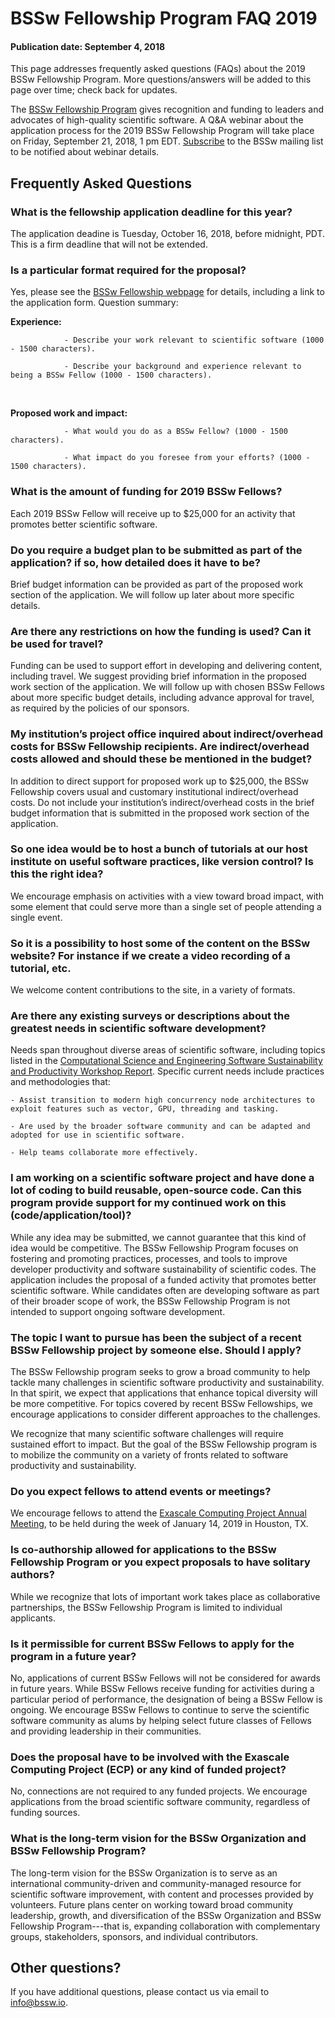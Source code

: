# BSSw Fellowship Program FAQ 2019

#### Publication date: September 4, 2018

This page addresses frequently asked questions (FAQs) about the 2019 BSSw Fellowship Program.  More questions/answers will be added to this page over time; check back for updates. 

The [BSSw Fellowship Program](https://bssw.io/fellowship) gives recognition and funding to leaders and advocates of high-quality scientific software. A Q&A webinar about the application process for the 2019 BSSw Fellowship Program will take place on Friday, September 21, 2018, 1 pm EDT.  [Subscribe](https://bssw.io/pages/receive-our-email-digest) to the BSSw mailing list to be notified about webinar details.

## Frequently Asked Questions

### What is the fellowship application deadline for this year?
The application deadine is Tuesday, October 16, 2018, before midnight, PDT.  This is a firm deadline that will not be extended.

### Is a particular format required for the proposal?

Yes, please see the [BSSw Fellowship webpage](https://bssw.io/fellowship) for details, including a link to the application form.  Question summary:

**Experience:**

                - Describe your work relevant to scientific software (1000 - 1500 characters).
        
                - Describe your background and experience relevant to being a BSSw Fellow (1000 - 1500 characters).
<br>

**Proposed work and impact:**

                - What would you do as a BSSw Fellow? (1000 - 1500 characters).
        
                - What impact do you foresee from your efforts? (1000 - 1500 characters).

### What is the amount of funding for 2019 BSSw Fellows?

Each 2019 BSSw Fellow will receive up to $25,000 for an activity that promotes better scientific software.

### Do you require a budget plan to be submitted as part of the application? if so, how detailed does it have to be?
Brief budget information can be provided as part of the proposed work section of the application.  We will follow up later about more specific details.

### Are there any restrictions on how the funding is used? Can it be used for travel?

Funding can be used to support effort in developing and delivering content, including travel.  We suggest providing brief information in the proposed work section of the application.  We will follow up with chosen BSSw Fellows about more specific budget details, including advance approval for travel, as required by the policies of our sponsors.

### My institution’s project office inquired about indirect/overhead costs for BSSw Fellowship recipients.  Are indirect/overhead costs allowed and should these be mentioned in the budget?
 
In addition to direct support for proposed work up to $25,000, the BSSw Fellowship covers usual and customary institutional indirect/overhead costs. Do not include your institution’s indirect/overhead costs in the brief budget information that is submitted in the proposed work section of the application. 

### So one idea would be to host a bunch of tutorials at our host institute on useful software practices, like version control? Is this the right idea?

We encourage emphasis on activities with a view toward broad impact, with some element that could serve more than a single set of people attending a single event.

### So it is a possibility to host some of the content on the BSSw website?  For instance if we create a video recording of a tutorial, etc.

We welcome content contributions to the site, in a variety of formats.

### Are there any existing surveys or descriptions about the greatest needs in scientific software development?

Needs span throughout diverse areas of scientific software, including topics listed in the [Computational Science and Engineering Software Sustainability and Productivity Workshop Report](https://www.nitrd.gov/PUBS/CSESSPWorkshopReport.pdf). Specific current needs include practices and methodologies that:

    - Assist transition to modern high concurrency node architectures to exploit features such as vector, GPU, threading and tasking.

    - Are used by the broader software community and can be adapted and adopted for use in scientific software.
    
    - Help teams collaborate more effectively.

### I am working on a scientific software project and have done a lot of coding to build reusable, open-source code.  Can this program provide support for my continued work on this (code/application/tool)?

While any idea may be submitted, we cannot guarantee that this kind of idea would be competitive.  The BSSw Fellowship Program focuses on fostering and promoting practices, processes, and tools to improve developer productivity and software sustainability of scientific codes.  The application includes the proposal of a funded activity that promotes better scientific software.  While candidates often are developing software as part of their broader scope of work, the BSSw Fellowship Program is not intended to support ongoing software development. 

### The topic I want to pursue has been the subject of a recent BSSw Fellowship project by someone else. Should I apply?
 
The BSSw Fellowship program seeks to grow a broad community to help tackle many challenges in scientific software productivity and sustainability.  In that spirit, we expect that applications that enhance topical diversity will be more competitive. For topics covered by recent BSSw Fellowships, we encourage applications to consider different approaches to the challenges.
 
We recognize that many scientific software challenges will require sustained effort to impact.  But the goal of the BSSw Fellowship
program is to mobilize the community on a variety of fronts related to software productivity and sustainability.

### Do you expect fellows to attend events or meetings?

We encourage fellows to attend the [Exascale Computing Project Annual Meeting](http://www.ecpannualmeeting.com), to be held during the week of January 14, 2019 in Houston, TX.

###  Is co-authorship allowed for applications to the BSSw Fellowship Program or you expect proposals to have solitary authors?

While we recognize that lots of important work takes place as collaborative partnerships, the BSSw Fellowship Program is limited to individual applicants.

###  Is it permissible for current BSSw Fellows to apply for the program in a future year?  

No, applications of current BSSw Fellows will not be considered for awards in future years.  While BSSw Fellows receive funding for activities during a particular period of performance, the designation of being a BSSw Fellow is ongoing.  We encourage BSSw Fellows to continue to serve the scientific software community as alums by helping select future classes of Fellows and providing leadership in their communities.

### Does the proposal have to be involved with the Exascale Computing Project (ECP) or any kind of funded project?

No, connections are not required to any funded projects.  We encourage applications from the broad scientific software community, regardless of funding sources.
 
### What is the long-term vision for the BSSw Organization and BSSw Fellowship Program?

The long-term vision for the BSSw Organization is to serve as an international community-driven and community-managed resource for scientific software improvement, with content and processes provided by volunteers.  Future plans center on working toward broad community leadership, growth, and diversification of the BSSw Organization and BSSw Fellowship Program---that is, expanding collaboration with complementary groups, stakeholders, sponsors, and individual contributors.  

## Other questions?  
If you have additional questions, please contact us via email to [info@bssw.io](mailto:info@bssw.io).

<!---
Publish: yes
RSS-update: 2018-09-04
Categories: collaboration
Topics: collaboration
Tags: bssw-article
Level: 2
Prerequisites: default
Aggregate: none
--->
